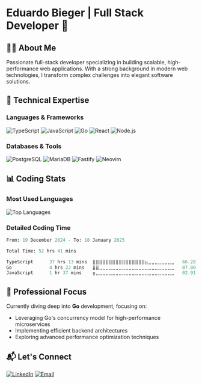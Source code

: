 # Eduardo Bieger | Full Stack Developer 🚀

## 👨‍💻 About Me

Passionate full-stack developer specializing in building scalable, high-performance web applications. With a strong background in modern web technologies, I transform complex challenges into elegant software solutions.

## 🔧 Technical Expertise

### Languages & Frameworks
![TypeScript](https://img.shields.io/badge/TypeScript-007ACC?style=for-the-badge&logo=typescript&logoColor=white)
![JavaScript](https://img.shields.io/badge/JavaScript-F7DF1E?style=for-the-badge&logo=javascript&logoColor=black)
![Go](https://img.shields.io/badge/Go-00ADD8?style=for-the-badge&logo=go&logoColor=white)
![React](https://img.shields.io/badge/React-20232A?style=for-the-badge&logo=react&logoColor=61DAFB)
![Node.js](https://img.shields.io/badge/Node.js-43853D?style=for-the-badge&logo=node.js&logoColor=white)

### Databases & Tools
![PostgreSQL](https://img.shields.io/badge/PostgreSQL-316192?style=for-the-badge&logo=postgresql&logoColor=white)
![MariaDB](https://img.shields.io/badge/MariaDB-003545?style=for-the-badge&logo=mariadb&logoColor=white)
![Fastify](https://img.shields.io/badge/fastify-202020?style=for-the-badge&logo=fastify&logoColor=white)
![Neovim](https://img.shields.io/badge/NeoVim-57A143?style=for-the-badge&logo=neovim&logoColor=white)

## 📊 Coding Stats

### Most Used Languages
![Top Languages](https://github-readme-stats.vercel.app/api/top-langs/?username=eduardobieger&layout=compact&theme=tokyonight)

### Detailed Coding Time
<!--START_SECTION:waka-->

```python
From: 19 December 2024 - To: 18 January 2025

Total Time: 52 hrs 41 mins

TypeScript      37 hrs 13 mins  ⣿⣿⣿⣿⣿⣿⣿⣿⣿⣿⣿⣿⣿⣿⣿⣿⣦⣀⣀⣀⣀⣀⣀⣀⣀   66.28 %
Go              4 hrs 22 mins   ⣿⣿⣀⣀⣀⣀⣀⣀⣀⣀⣀⣀⣀⣀⣀⣀⣀⣀⣀⣀⣀⣀⣀⣀⣀   07.80 %
JavaScript      1 hr 37 mins    ⣶⣀⣀⣀⣀⣀⣀⣀⣀⣀⣀⣀⣀⣀⣀⣀⣀⣀⣀⣀⣀⣀⣀⣀⣀   02.91 %
```

<!--END_SECTION:waka-->

## 🚀 Professional Focus

Currently diving deep into **Go** development, focusing on:
- Leveraging Go's concurrency model for high-performance microservices
- Implementing efficient backend architectures
- Exploring advanced performance optimization techniques

## 📬 Let's Connect

[![LinkedIn](https://img.shields.io/badge/LinkedIn-0077B5?style=for-the-badge&logo=linkedin&logoColor=white)](https://www.linkedin.com/in/eduardo-bieger/)
[![Email](https://img.shields.io/badge/Email-D14836?style=for-the-badge&logo=gmail&logoColor=white)](mailto:eduardo42bieger@gmail.com)

